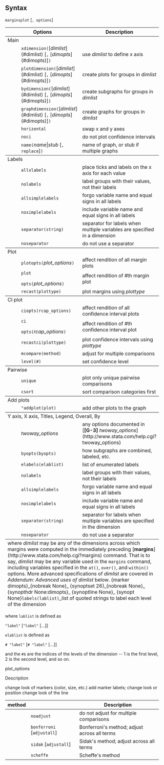 ## Syntax

`marginsplot` \[`, options`\]

<table class="syntab">
<colgroup>
<col style="width: 33%" />
<col style="width: 33%" />
<col style="width: 33%" />
</colgroup>
<thead>
<tr class="header">
<th colspan="2">Options</th>
<th>Description</th>
</tr>
</thead>
<tbody>
<tr class="odd section">
<td colspan="3">Main</td>
</tr>
<tr class="even">
<td class="normal"></td>
<td><code class="command">xdimension(</code>[<var class="command">dimlist</var><strong></strong>](#dimlist) [<code class="command">,</code> [<var class="command">dimopts</var><strong></strong>](#dimopts)]<code class="command">)</code></td>
<td>use <var class="command">dimlist</var> to define x axis</td>
</tr>
<tr class="odd">
<td class="normal"></td>
<td><code class="command">plotdimension(</code>[<var class="command">dimlist</var><strong></strong>](#dimlist) [<code class="command">,</code> [<var class="command">dimopts</var><strong></strong>](#dimopts)]<code class="command">)</code></td>
<td>create plots for groups in <var class="command">dimlist</var></td>
</tr>
<tr class="even">
<td class="normal"></td>
<td><code class="command">bydimension(</code>[<var class="command">dimlist</var><strong></strong>](#dimlist) [<code class="command">,</code> [<var class="command">dimopts</var><strong></strong>](#dimopts)]<code class="command">)</code></td>
<td>create subgraphs for groups in <var class="command">dimlist</var></td>
</tr>
<tr class="odd">
<td class="normal"></td>
<td><code class="command">graphdimension(</code>[<var class="command">dimlist</var><strong></strong>](#dimlist) [<code class="command">,</code> [<var class="command">dimopts</var><strong></strong>](#dimopts)]<code class="command">)</code></td>
<td>create graphs for groups in <var class="command">dimlist</var></td>
</tr>
<tr class="even">
<td class="normal"></td>
<td><code class="command" data-options="horiz">horizontal</code></td>
<td>swap x and y axes</td>
</tr>
<tr class="odd">
<td class="normal"></td>
<td><code class="command" data-options="noci">noci</code></td>
<td>do not plot confidence intervals</td>
</tr>
<tr class="even">
<td class="normal"></td>
<td><code class="command">name(</code><var class="command">name</var>|<var class="command">stub</var> [<code class="command">, replace</code>]<code class="command">)</code></td>
<td>name of graph, or stub if multiple graphs</td>
</tr>
</tbody>
<tbody>
<tr class="odd section">
<td colspan="3">Labels</td>
</tr>
<tr class="even">
<td class="normal"></td>
<td><code class="command" data-options="allx">allxlabels</code></td>
<td>place ticks and labels on the x axis for each value</td>
</tr>
<tr class="odd">
<td class="normal"></td>
<td><code class="command" data-options="nolab">nolabels</code></td>
<td>label groups with their values, not their labels</td>
</tr>
<tr class="even">
<td class="normal"></td>
<td><code class="command" data-options="allsim">allsimplelabels</code></td>
<td>forgo variable name and equal signs in all labels</td>
</tr>
<tr class="odd">
<td class="normal"></td>
<td><code class="command" data-options="nosim">nosimplelabels</code></td>
<td>include variable name and equal signs in all labels</td>
</tr>
<tr class="even">
<td class="normal"></td>
<td><code class="command" data-options="sep">separator(string)</code></td>
<td>separator for labels when multiple variables are specified in a dimension</td>
</tr>
<tr class="odd">
<td class="normal"></td>
<td><code class="command" data-options="nosep">noseparator</code></td>
<td>do not use a separator</td>
</tr>
</tbody>
<tbody>
<tr class="odd section">
<td colspan="3">Plot</td>
</tr>
<tr class="even">
<td class="normal"></td>
<td><code class="command">plotopts(</code><var class="command">plot_options</var><code class="command">)</code></td>
<td>affect rendition of all margin plots</td>
</tr>
<tr class="odd">
<td class="normal"></td>
<td><code class="command">plot</code>
<ul>
</ul>
<code class="command">opts(</code><var class="command">plot_options</var><code class="command">)</code></td>
<td>affect rendition of <var class="command">#</var>th margin plot</td>
</tr>
<tr class="even">
<td class="normal"></td>
<td><code class="command" data-options="recast">recast(plottype)</code></td>
<td>plot margins using <var class="command">plottype</var></td>
</tr>
</tbody>
<tbody>
<tr class="odd section">
<td colspan="3">CI plot</td>
</tr>
<tr class="even">
<td class="normal"></td>
<td><code class="command" data-options="ciop">ciopts(rcap_options)</code></td>
<td>affect rendition of all confidence interval plots</td>
</tr>
<tr class="odd">
<td class="normal"></td>
<td><code class="command">ci</code>
<ul>
</ul>
<code class="command">opts(</code><var class="command">rcap_options</var><code class="command">)</code></td>
<td>affect rendition of <var class="command">#</var>th confidence interval plot</td>
</tr>
<tr class="even">
<td class="normal"></td>
<td><code class="command" data-options="recastci">recastci(plottype)</code></td>
<td>plot confidence intervals using <var class="command">plottype</var></td>
</tr>
<tr class="odd">
<td class="normal"></td>
<td><code class="command" data-options="mcomp">mcompare(method)</code></td>
<td>adjust for multiple comparisons</td>
</tr>
<tr class="even">
<td class="normal"></td>
<td><code class="command" data-options="l">level(#)</code></td>
<td>set confidence level</td>
</tr>
</tbody>
<tbody>
<tr class="odd section">
<td colspan="3">Pairwise</td>
</tr>
<tr class="even">
<td class="normal"></td>
<td><code class="command" data-options="uniq">unique</code></td>
<td>plot only unique pairwise comparisons</td>
</tr>
<tr class="odd">
<td class="normal"></td>
<td><code class="command" data-options="csort">csort</code></td>
<td>sort comparison categories first</td>
</tr>
</tbody>
<tbody>
<tr class="odd section">
<td colspan="3">Add plots</td>
</tr>
<tr class="even">
<td class="normal"></td>
<td><code class="command" data-options="&quot;addplot(addplot_option:plot)&quot;">"addplot(plot)</code></td>
<td>add other plots to the graph</td>
</tr>
</tbody>
<tbody>
<tr class="odd section">
<td colspan="3">Y axis, X axis, Titles, Legend, Overall, By</td>
</tr>
<tr class="even">
<td class="normal"></td>
<td><var class="command">twoway_options</var></td>
<td>any options documented in [<strong>[G-3]</strong> <em>twoway_options</em>](http://www.stata.com/help.cgi?twoway_options)</td>
</tr>
<tr class="odd">
<td class="normal"></td>
<td><code class="command" data-options="byop">byopts(byopts)</code></td>
<td>how subgraphs are combined, labeled, etc.</td>
</tr>
<tr class="even">
<td class="normal"></td>
<td><code class="command" data-options="elab">elabels(elablist)</code></td>
<td>list of enumerated labels</td>
</tr>
<tr class="odd">
<td class="normal"></td>
<td><code class="command" data-options="nolab">nolabels</code></td>
<td>label groups with their values, not their labels</td>
</tr>
<tr class="even">
<td class="normal"></td>
<td><code class="command" data-options="allsim">allsimplelabels</code></td>
<td>forgo variable name and equal signs in all labels</td>
</tr>
<tr class="odd">
<td class="normal"></td>
<td><code class="command" data-options="nosim">nosimplelabels</code></td>
<td>include variable name and equal signs in all labels</td>
</tr>
<tr class="even">
<td class="normal"></td>
<td><code class="command" data-options="sep">separator(string)</code></td>
<td>separator for labels when multiple variables are specified in the dimension</td>
</tr>
<tr class="odd">
<td class="normal"></td>
<td><code class="command" data-options="nosep">noseparator</code></td>
<td>do not use a separator</td>
</tr>
</tbody><tfoot>
<tr class="even footnote">
<td colspan="3">where <var class="command">dimlist</var> may be any of the dimensions across which margins were computed in the immediately preceding [<strong>margins</strong>](http://www.stata.com/help.cgi?margins) command. That is to say, <var class="command">dimlist</var> may be any variable used in the <code class="command">margins</code> command, including variables specified in the <code class="command">at()</code>, <code class="command">over()</code>, and <code class="command">within()</code> options. More advanced specifications of <var class="command">dimlist</var> are covered in <var class="command">Addendum: Advanced uses of dimlist</var> below. <span data-options="dimopts">{marker dimopts}_<span>{nobreak None}_ <span data-options="26">{synoptset 26}_<span>{nobreak None}_ <span>{synopthdr None:dimopts}_ <span>{synoptline None}_ <span>{synopt None}<code class="command" data-options="lab">labels(lablist)</code>_list of quoted strings to label each level of the dimension</td>
</tr>
</tfoot>

</table>

where `lablist` is defined as

`"label"` \[`"label"` \[...\]\]

`elablist` is defined as

`# "label"` \[`# "label"` \[...\]\]

and the `#`s are the indices of the levels of the dimension -- 1 is the
first level, 2 is the second level, and so on.

plot\_options

Description

change look of markers (color, size, etc.) add marker labels; change
look or position change look of the line

| method |                              | Description                                  |
|--------|------------------------------|----------------------------------------------|
|        | `noadjust`                   | do not adjust for multiple comparisons       |
|        | `bonferroni` \[`adjustall`\] | Bonferroni's method; adjust across all terms |
|        | `sidak` \[`adjustall`\]      | Sidak's method; adjust across all terms      |
|        | `scheffe`                    | Scheffe's method                             |
